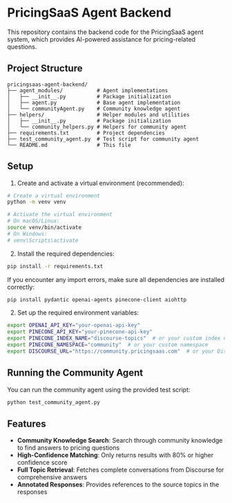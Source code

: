 # PricingSaaS Agent Backend

This repository contains the backend code for the PricingSaaS agent system, which provides AI-powered assistance for pricing-related questions.

## Project Structure

```
pricingsaas-agent-backend/
├── agent_modules/           # Agent implementations
│   ├── __init__.py          # Package initialization
│   ├── agent.py             # Base agent implementation
│   └── communityAgent.py    # Community knowledge agent
├── helpers/                 # Helper modules and utilities
│   ├── __init__.py          # Package initialization
│   └── community_helpers.py # Helpers for community agent
├── requirements.txt         # Project dependencies
├── test_community_agent.py  # Test script for community agent
└── README.md                # This file
```

## Setup

1. Create and activate a virtual environment (recommended):

```bash
# Create a virtual environment
python -m venv venv

# Activate the virtual environment
# On macOS/Linux:
source venv/bin/activate
# On Windows:
# venv\Scripts\activate
```

2. Install the required dependencies:

```bash
pip install -r requirements.txt
```

If you encounter any import errors, make sure all dependencies are installed correctly:

```bash
pip install pydantic openai-agents pinecone-client aiohttp
```

2. Set up the required environment variables:

```bash
export OPENAI_API_KEY="your-openai-api-key"
export PINECONE_API_KEY="your-pinecone-api-key"
export PINECONE_INDEX_NAME="discourse-topics"  # or your custom index name
export PINECONE_NAMESPACE="community"  # or your custom namespace
export DISCOURSE_URL="https://community.pricingsaas.com"  # or your Discourse URL
```

## Running the Community Agent

You can run the community agent using the provided test script:

```bash
python test_community_agent.py
```

## Features

- **Community Knowledge Search**: Search through community knowledge to find answers to pricing questions
- **High-Confidence Matching**: Only returns results with 80% or higher confidence score
- **Full Topic Retrieval**: Fetches complete conversations from Discourse for comprehensive answers
- **Annotated Responses**: Provides references to the source topics in the responses
